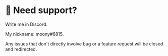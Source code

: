 # 💊 Need support?
Write me in Discord.

My nickname: moony#6815.

Any issues that don't directly involve bug or a feature request will be closed and redirected.